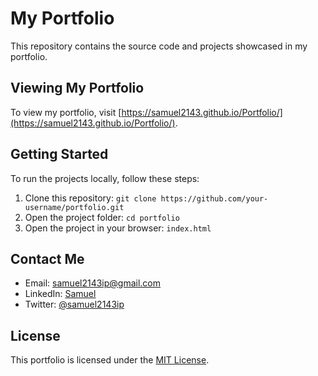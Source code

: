 # My Portfolio

This repository contains the source code and projects showcased in my portfolio.


## Viewing My Portfolio

To view my portfolio, visit [https://samuel2143.github.io/Portfolio/](https://samuel2143.github.io/Portfolio/).

## Getting Started

To run the projects locally, follow these steps:
1. Clone this repository: `git clone https://github.com/your-username/portfolio.git`
2. Open the project folder: `cd portfolio`
3. Open the project in your browser: `index.html`

## Contact Me

- Email: samuel2143ip@gmail.com
- LinkedIn: [Samuel](https://www.linkedin.com/in/samuel-i-a30978239/)
- Twitter: [@samuel2143ip](https://twitter.com/samuel2143ip)

## License

This portfolio is licensed under the [MIT License](https://github.com/Samuel2143/Portfolio/blob/main/LICENSE).
